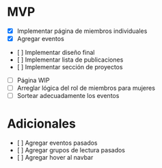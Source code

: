 # MVP
- [X] Implementar página de miembros individuales
- [X] Agregar eventos
- [ ] Implementar diseño final
- [ ] Implementar lista de publicaciones
- [ ] Implementar sección de proyectos
- [ ] Página WIP
- [ ] Arreglar lógica del rol de miembros para mujeres
- [ ] Sortear adecuadamente los eventos

# Adicionales
- [ ] Agregar eventos pasados
- [ ] Agregar grupos de lectura pasados
- [ ] Agregar hover al navbar
